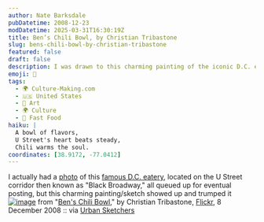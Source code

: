 ```yaml
---
author: Nate Barksdale
pubDatetime: 2008-12-23
modDatetime: 2025-03-31T16:30:19Z
title: Ben’s Chili Bowl, by Christian Tribastone
slug: bens-chili-bowl-by-christian-tribastone
featured: false
draft: false
description: I was drawn to this charming painting of the iconic D.C. eatery, Ben's Chili Bowl, which holds a special place in the history of U Street's vibrant cultural scene.
emoji: 🌭
tags:
  - 🌍 Culture-Making.com
  - 🇺🇸 United States
  - 🎨 Art
  - 🌍 Culture
  - 🍔 Fast Food
haiku: |
  A bowl of flavors,  
  U Street's heart beats steady,  
  Chili warms the soul.
coordinates: [38.9172, -77.0412]
---
```


I actually had a [photo](http://www.flickr.com/photos/dracisk/265636236/in/pool-495413@N25) of this [famous D.C. eatery](http://web.archive.org/web/20090122045633/http://benschilibowl.com:80/history.html), located on the U Street corridor then known as "Black Broadway," all queued up for eventual posting, but this charming painting/sketch showed up and trumped it
[![image](http://culture-making.com/media/3091955279_da37fdc3fa_b.jpg)](http://www.flickr.com/photos/cbtribastone/3091955279/)
from "[Ben's Chili Bowl](http://www.flickr.com/photos/cbtribastone/3091955279/)," by Christian Tribastone, [Flickr](http://www.flickr.com/photos/cbtribastone/3091955279/), 8 December 2008 :: via [Urban Sketchers](http://www.urbansketchers.com/2008/12/bens-chili-bowl.html)
